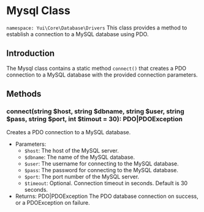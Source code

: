 # Mysql Class

`namespace: Yui\Core\Database\Drivers`
This class provides a method to establish a connection to a MySQL database using PDO.

## Introduction
The Mysql class contains a static method `connect()` that creates a PDO connection to a MySQL database with the provided connection parameters.

## Methods

### connect(string $host, string $dbname, string $user, string $pass, string $port, int $timout = 30): PDO|PDOException
Creates a PDO connection to a MySQL database.
- Parameters:
  - `$host`: The host of the MySQL server.
  - `$dbname`: The name of the MySQL database.
  - `$user`: The username for connecting to the MySQL database.
  - `$pass`: The password for connecting to the MySQL database.
  - `$port`: The port number of the MySQL server.
  - `$timeout`: Optional. Connection timeout in seconds. Default is 30 seconds.
- Returns: PDO|PDOException The PDO database connection on success, or a PDOException on failure.

